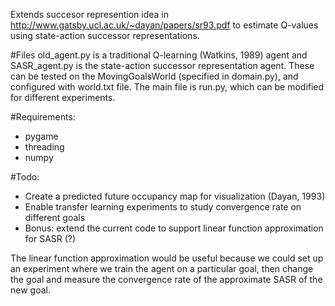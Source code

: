 Extends succesor represention idea in http://www.gatsby.ucl.ac.uk/~dayan/papers/sr93.pdf to estimate Q-values using state-action successor representations.

#Files
old_agent.py is a traditional Q-learning (Watkins, 1989) agent and SASR_agent.py is the state-action successor representation agent. These can be tested on the MovingGoalsWorld (specified in domain.py), and configured with world.txt file. The main file is run.py, which can be modified for different experiments.

#Requirements:
* pygame
* threading
* numpy

#Todo:
* Create a predicted future occupancy map for visualization (Dayan, 1993)
* Enable transfer learning experiments to study convergence rate on different goals
* Bonus: extend the current code to support linear function approximation for SASR (?)

The linear function approximation would be useful because we could set up an experiment where we train the agent on a particular goal, then change the goal and measure the convergence rate of the approximate SASR of the new goal.